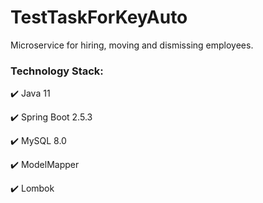 # TestTaskForKeyAuto

Microservice for hiring, moving and dismissing employees.

### Technology Stack:

:heavy_check_mark: Java 11

:heavy_check_mark: Spring Boot 2.5.3

:heavy_check_mark: MySQL 8.0

:heavy_check_mark: ModelMapper

:heavy_check_mark: Lombok
